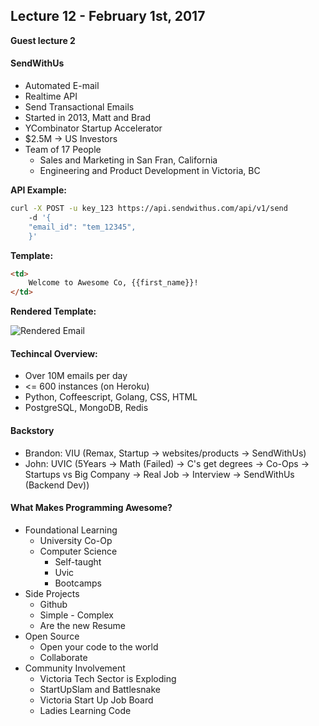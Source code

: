 ## Lecture 12 - February 1st, 2017

**Guest lecture 2**

#### SendWithUs

* Automated E-mail
* Realtime API 
* Send Transactional Emails
* Started in 2013, Matt and Brad
* YCombinator Startup Accelerator
* $2.5M -> US Investors
* Team of 17 People
    * Sales and Marketing in San Fran, California
    * Engineering and Product Development in Victoria, BC

**API Example:**

```bash
curl -X POST -u key_123 https://api.sendwithus.com/api/v1/send
    -d '{
    "email_id": "tem_12345",
    }'
```

**Template:**

```html
<td>
    Welcome to Awesome Co, {{first_name}}!
</td>
```

**Rendered Template:**

![Rendered Email](..References/email_Rendered.png)

#### Techincal Overview:

* Over 10M emails per day 
* <= 600 instances (on Heroku)
* Python, Coffeescript, Golang, CSS, HTML
* PostgreSQL, MongoDB, Redis


#### Backstory

* Brandon: VIU (Remax, Startup -> websites/products -> SendWithUs)
* John: UVIC (5Years -> Math (Failed) -> C's get degrees -> Co-Ops -> Startups vs Big Company -> Real Job -> Interview -> SendWithUs (Backend Dev))

#### What Makes Programming Awesome?

* Foundational Learning
    * University Co-Op
    * Computer Science 
        * Self-taught
        * Uvic
        * Bootcamps 
* Side Projects
    * Github
    * Simple - Complex
    * Are the new Resume 
* Open Source
    * Open your code to the world
    * Collaborate 
* Community Involvement
    * Victoria Tech Sector is Exploding
    * StartUpSlam and Battlesnake
    * Victoria Start Up Job Board
    * Ladies Learning Code
